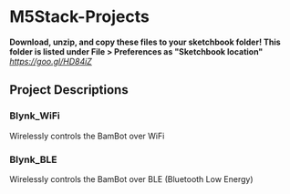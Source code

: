 # M5Stack-Projects

**Download, unzip, and copy these files to your sketchbook folder! This folder is listed under File > Preferences as "Sketchbook location"**
*https://goo.gl/HD84iZ*

## Project Descriptions
### Blynk_WiFi
Wirelessly controls the BamBot over WiFi

### Blynk_BLE
Wirelessly controls the BamBot over BLE (Bluetooth Low Energy)
